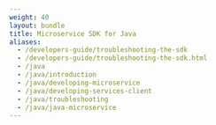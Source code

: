 ```yaml
---
weight: 40
layout: bundle
title: Microservice SDK for Java
aliases:
  - /developers-guide/troubleshooting-the-sdk
  - /developers-guide/troubleshooting-the-sdk.html
  - /java
  - /java/introduction
  - /java/developing-microservice
  - /java/developing-services-client
  - /java/troubleshooting
  - /java/java-microservice
---
```

